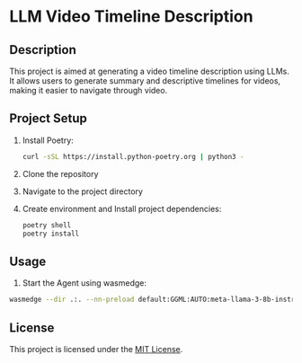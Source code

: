 # LLM Video Timeline Description

## Description

This project is aimed at generating a video timeline description using LLMs. It allows users to generate summary and descriptive timelines for videos, making it easier to navigate through video.

## Project Setup

1. Install Poetry:

   ```bash
   curl -sSL https://install.python-poetry.org | python3 -
   ```

2. Clone the repository
3. Navigate to the project directory
4. Create environment and Install project dependencies:

   ```bash
   poetry shell
   poetry install
   ```

## Usage

1. Start the Agent using wasmedge:

```bash
wasmedge --dir .:. --nn-preload default:GGML:AUTO:meta-llama-3-8b-instruct.Q8_0.gguf llama-api-server.wasm --prompt-template llama-3-chat --model-name meta-llama-3-8b-instruct.Q8_0.gguf --socket-addr 0.0.0.0:8080 --log-prompts --log-stat -c 8192
```

## License

This project is licensed under the [MIT License](LICENSE).
